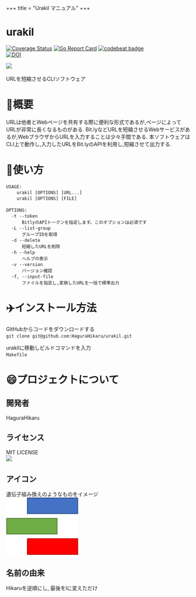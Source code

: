 +++
title = "Urakil マニュアル"
+++

# urakil
[![Coverage Status](https://coveralls.io/repos/github/HaguraHikaru/urakil/badge.svg?branch=main)](https://coveralls.io/github/HaguraHikaru/urakil?branch=main) 
[![Go Report Card](https://goreportcard.com/badge/github.com/HaguraHikaru/urakil)](https://goreportcard.com/report/github.com/HaguraHikaru/urakil) 
[![codebeat badge](https://codebeat.co/badges/85e23949-4905-4960-8ea9-cf87f2f2f708)](https://codebeat.co/projects/github-com-hagurahikaru-urakil-main)  
[![DOI](https://sandbox.zenodo.org/badge/627760240.svg)](https://sandbox.zenodo.org/badge/latestdoi/627760240)

![](https://img.shields.io/github/license/HaguraHikaru/urakil)  

URLを短縮させるCLIソフトウェア

# 🚪概要
URLは他者とWebページを共有する際に便利な形式であるが,ページによってURLが非常に長くなるものがある.
Bit.lyなどURLを短縮させるWebサービスがあるが,WebブラウザからURLを入力することは少々手間である.
本ソフトウェアはCLI上で動作し,入力したURLをBit.lyのAPIを利用し,短縮させて出力する.


# 📖使い方
    USAGE:  
        urakil [OPTIONS] [URL...]
        urakil [OPTIONS] [FILE]  
                  
    OPTIONS:  
      -t --token  
          BitlyのAPIトークンを指定します。このオプションは必須です  
      -L --list-group  
          グループIDを取得  
      -d --delete  
          短縮したURLを削除  
      -h --help  
          ヘルプの表示  
      -v --version  
          バージョン確認
      -f, --input-file  
          ファイルを指定し,変換したURLを一括で標準出力  

      
# ✈️インストール方法 
GitHubからコードをダウンロードする  
    `git clone git@github.com:HaguraHikaru/urakil.git`  
  
urakilに移動しビルドコマンドを入力  
    `Makefile`  

# 😄プロジェクトについて
  ## 開発者
  HaguraHikaru   
  ## ライセンス  
  MIT LICENSE   
  ![](https://img.shields.io/github/license/HaguraHikaru/urakil)
  ## アイコン 
  遺伝子組み換えのようなものをイメージ   
   ![アイコン](icon.jpg) 
  ## 名前の由来  
  Hikaruを逆順にし, 最後をlに変えただけ 